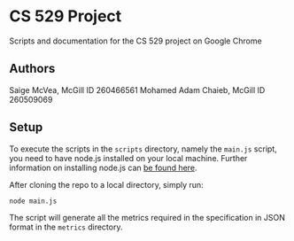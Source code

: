 # CS 529 Project

Scripts and documentation for the CS 529 project on Google Chrome

## Authors

Saige McVea, McGill ID 260466561
Mohamed Adam Chaieb, McGill ID 260509069

## Setup

To execute the scripts in the `scripts` directory, namely the `main.js` script, you need to have node.js installed on your local machine. Further information on installing node.js can [be found here](https://nodejs.org/download/).

After cloning the repo to a local directory, simply run:

```
node main.js
```

The script will generate all the metrics required in the specification in JSON format in the `metrics` directory.